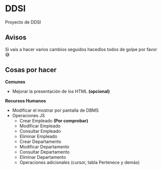 # DDSI
Proyecto de DDSI

## Avisos
Si vais a hacer varios cambios seguidos hacedlos todos de golpe por favor :sweat_smile:

## Cosas por hacer
**Comunes**
  * Mejorar la presentación de los HTML __(opcional)__

**Recursos Humanos**
  * Modificar el mostrar por pantalla de DBMS
  * Operaciones JS
    * Crear Empleado __(Por comprobar)__
    * Modificar Empleado
    * Consultar Empleado
    * Eliminar Empleado
    * Crear Departamento
    * Modificar Departamento
    * Consultar Departamento
    * Eliminar Departamento
    * Operaciones adicionales (cursor, tabla Pertenece y demás)
